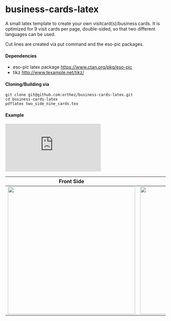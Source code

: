 business-cards-latex
====================

A small latex template to create your own visitcard(s)/business cards. It is optimized for 9
visit cards per page, double-sided, so that two different languages can be used.

Cut lines are created via put command and the eso-pic packages. 

#### Dependencies
   * eso-pic latex package https://www.ctan.org/pkg/eso-pic
   * tikz http://www.texample.net/tikz/
 
#### Cloning/Building via

    git clone git@github.com:orthez/business-cards-latex.git
    cd business-cards-latex
    pdflatex two_side_nine_cards.tex

#### Example
![Pdf Version of business cards example (print-ready)](https://github.com/orthez/latex-visit-cards/raw/master/images/two_side_nine_cards.pdf)

| Front Side  | Back Side |
| ------------- | ------------- |
|<img src="https://raw.githubusercontent.com/orthez/latex-visit-cards/master/images/two_side_nine_cards_front.png" width="400">|<img src="https://raw.githubusercontent.com/orthez/latex-visit-cards/master/images/two_side_nine_cards_back.png" width="400">|

